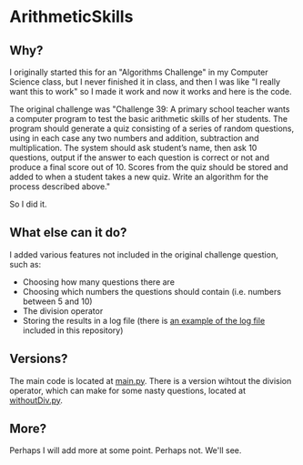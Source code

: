 # ArithmeticSkills

## Why?
I originally started this for an "Algorithms Challenge" in my Computer Science class, but I never finished it in class, and then I was like "I really want this to work" so I made it work and now it works and here is the code.

The original challenge was "Challenge 39: A primary school teacher wants a computer program to test the basic arithmetic skills of her students. The program should generate a quiz consisting of a series of random questions, using in each case any two numbers and addition, subtraction and multiplication. The system should ask student’s name, then ask 10 questions, output if the answer to each question is correct or not and produce a final score out of 10. Scores from the quiz should be stored and added to when a student takes a new quiz. Write an algorithm for the process described above."

So I did it.

## What else can it do?
I added various features not included in the original challenge question, such as:
* Choosing how many questions there are
* Choosing which numbers the questions should contain (i.e. numbers between 5 and 10)
* The division operator
* Storing the results in a log file (there is [an example of the log file](https://github.com/bigmancallum/ArithmeticSkills/blob/main/results.txt) included in this repository)

## Versions?
The main code is located at [main.py](https://github.com/bigmancallum/ArithmeticSkills/blob/main/main.py). There is a version wihtout the division operator, which can make for some nasty questions, located at [withoutDiv.py](https://github.com/bigmancallum/ArithmeticSkills/blob/main/withoutDiv.py).

## More?
Perhaps I will add more at some point. Perhaps not. We'll see.
